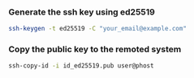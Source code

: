 ### Generate the ssh key using ed25519
```bash
ssh-keygen -t ed25519 -C "your_email@example.com"
```

### Copy the public key to the remoted system
```bash
ssh-copy-id -i id_ed25519.pub user@phost
```
